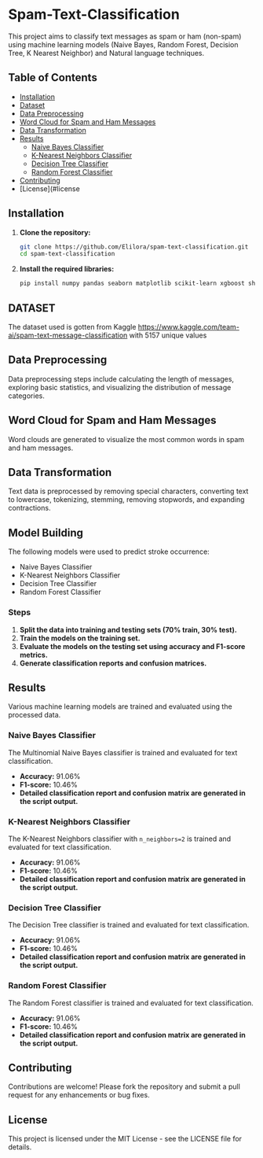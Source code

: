 # Spam-Text-Classification

This project aims to classify text messages as spam or ham (non-spam) using machine learning models (Naive Bayes, Random Forest, Decision Tree, K Nearest Neighbor) and Natural language techniques.

## Table of Contents

- [Installation](#installation)
- [Dataset](#dataset)
- [Data Preprocessing](#data-preprocessing)
- [Word Cloud for Spam and Ham Messages](#word-cloud-for-spam-and-ham-messages)
- [Data Transformation](#data-transformation)
- [Results](#results)
  - [Naive Bayes Classifier](#naive-bayes-classifier)
  - [K-Nearest Neighbors Classifier](#k-nearest-neighbors-classifier)
  - [Decision Tree Classifier](#decision-tree-classifier)
  - [Random Forest Classifier](#random-forest-classifier)
- [Contributing](#contributing)
- [License](#license

## **Installation**

1. **Clone the repository:**

    ```bash
    git clone https://github.com/Elilora/spam-text-classification.git
    cd spam-text-classification
    ```

2. **Install the required libraries:**

    ```bash
    pip install numpy pandas seaborn matplotlib scikit-learn xgboost shap
    ```
    
## DATASET
The dataset used is gotten from Kaggle  https://www.kaggle.com/team-ai/spam-text-message-classification with 5157 unique values

## Data Preprocessing
Data preprocessing steps include calculating the length of messages, exploring basic statistics, and visualizing the distribution of message categories.

## Word Cloud for Spam and Ham Messages
Word clouds are generated to visualize the most common words in spam and ham messages.

## Data Transformation

Text data is preprocessed by removing special characters, converting text to lowercase, tokenizing, stemming, removing stopwords, and expanding contractions.

## **Model Building**

The following models were used to predict stroke occurrence:

- Naive Bayes Classifier
- K-Nearest Neighbors Classifier
- Decision Tree Classifier
- Random Forest Classifier

### **Steps**

1. **Split the data into training and testing sets (70% train, 30% test).**
2. **Train the models on the training set.**
3. **Evaluate the models on the testing set using accuracy and F1-score metrics.**
4. **Generate classification reports and confusion matrices.**
   
## **Results**
Various machine learning models are trained and evaluated using the processed data.

### Naive Bayes Classifier
The Multinomial Naive Bayes classifier is trained and evaluated for text classification.
- **Accuracy:** 91.06%
- **F1-score:** 10.46%
- **Detailed classification report and confusion matrix are generated in the script output.**

### K-Nearest Neighbors Classifier
The K-Nearest Neighbors classifier with `n_neighbors=2` is trained and evaluated for text classification.
- **Accuracy:** 91.06%
- **F1-score:** 10.46%
- **Detailed classification report and confusion matrix are generated in the script output.**

### Decision Tree Classifier
The Decision Tree classifier is trained and evaluated for text classification.
- **Accuracy:** 91.06%
- **F1-score:** 10.46%
- **Detailed classification report and confusion matrix are generated in the script output.**

### Random Forest Classifier
The Random Forest classifier is trained and evaluated for text classification.
- **Accuracy:** 91.06%
- **F1-score:** 10.46%
- **Detailed classification report and confusion matrix are generated in the script output.**

## **Contributing**

Contributions are welcome! Please fork the repository and submit a pull request for any enhancements or bug fixes.

## **License**

This project is licensed under the MIT License - see the LICENSE file for details.


